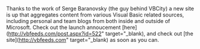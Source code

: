Thanks to the work of Serge Baranovsky (the guy behind VBCity) a new site is up that aggregates content from various Visual Basic related sources, including personal and team blogs from both inside and outside of Microsoft. Check out the launch annoucement [here](http://vbfeeds.com/post.aspx?id=522" target="_blank), and check out [the site](http://vbfeeds.com" target="_blank) as soon as you can.